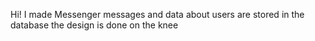 Hi!
I made Messenger
messages and data about users are stored in the database
the design is done on the knee
